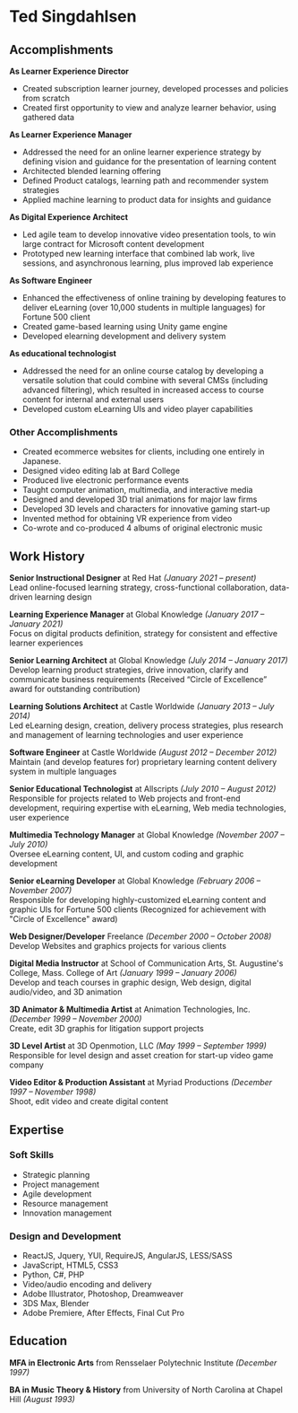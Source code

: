 # Ted Singdahlsen

## Accomplishments
**As Learner Experience Director**  
- Created subscription learner journey, developed processes and policies from scratch  
- Created first opportunity to view and analyze learner behavior, using gathered data

**As Learner Experience Manager**  
- Addressed the need for an online learner experience strategy by defining vision and guidance for the presentation of learning content
- Architected blended learning offering
- Defined Product catalogs, learning path and recommender system strategies
- Applied machine learning to product data for insights and guidance

**As Digital Experience Architect**  
- Led agile team to develop innovative video presentation tools, to win large contract for Microsoft content development
- Prototyped new learning interface that combined lab work, live sessions, and asynchronous learning, plus improved lab experience

**As Software Engineer**  
- Enhanced the effectiveness of online training by developing features to deliver eLearning (over 10,000 students in multiple languages) for Fortune 500 client
- Created game-based learning using Unity game engine
- Developed elearning development and delivery system

**As educational technologist**  
- Addressed the need for an online course catalog by developing a versatile solution that could combine with several CMSs (including advanced filtering), which resulted in increased access to course content for internal and external users
- Developed custom eLearning UIs and video player capabilities

### Other Accomplishments
- Created ecommerce websites for clients, including one entirely in Japanese.
- Designed video editing lab at Bard College
- Produced live electronic performance events
- Taught computer animation, multimedia, and interactive media
- Designed and developed 3D trial animations for major law firms
- Developed 3D levels and characters for innovative gaming start-up
- Invented method for obtaining VR experience from video
- Co-wrote and co-produced 4 albums of original electronic music

## Work History
**Senior Instructional Designer** at Red Hat *(January 2021 – present)*  
Lead online-focused learning strategy, cross-functional collaboration, data-driven learning design

**Learning Experience Manager** at Global Knowledge *(January 2017 – January 2021)*  
Focus on digital products definition, strategy for consistent and effective learner experiences
  
**Senior Learning Architect** at Global Knowledge *(July 2014 – January 2017)*  
Develop learning product strategies, drive innovation, clarify and communicate business requirements (Received “Circle of Excellence” award for outstanding contribution)
  
**Learning Solutions Architect** at Castle Worldwide *(January 2013 – July 2014)*  
Led eLearning design, creation, delivery process strategies, plus research and management of learning technologies and user experience
  
**Software Engineer** at Castle Worldwide *(August 2012 – December 2012)*  
Maintain (and develop features for) proprietary learning content delivery system in multiple languages
  
**Senior Educational Technologist** at Allscripts *(July 2010 – August 2012)*  
Responsible for projects related to Web projects and front-end development, requiring expertise with eLearning, Web media technologies, user experience
  
**Multimedia Technology Manager** at Global Knowledge *(November 2007 – July 2010)*  
Oversee eLearning content, UI, and custom coding and graphic development
  
**Senior eLearning Developer** at Global Knowledge *(February 2006 – November 2007)*  
Responsible for developing highly-customized eLearning content and graphic UIs for Fortune 500 clients (Recognized for achievement with "Circle of Excellence" award)
  
**Web Designer/Developer** Freelance *(December 2000 – October 2008)*  
Develop Websites and graphics projects for various clients
  
**Digital Media Instructor** at School of Communication Arts, St. Augustine's College, Mass. College of Art *(January 1999 – January 2006)*  
Develop and teach courses in graphic design, Web design, digital audio/video, and 3D animation
  
**3D Animator & Multimedia Artist** at Animation Technologies, Inc. *(December 1999 – November 2000)*  
Create, edit 3D graphis for litigation support projects
  
**3D Level Artist** at 3D Openmotion, LLC *(May 1999 – September 1999)*  
Responsible for level design and asset creation for start-up video game company
  
**Video Editor & Production Assistant** at Myriad Productions *(December 1997 – November 1998)*  
Shoot, edit video and create digital content

## Expertise
### Soft Skills
  * Strategic planning
  * Project management
  * Agile development
  * Resource management
  * Innovation management
### Design and Development
  * ReactJS, Jquery, YUI, RequireJS, AngularJS, LESS/SASS 
  * JavaScript, HTML5, CSS3
  * Python, C#, PHP
  * Video/audio encoding and delivery
  * Adobe Illustrator, Photoshop, Dreamweaver
  * 3DS Max, Blender
  * Adobe Premiere, After Effects, Final Cut Pro

## Education
**MFA in Electronic Arts** from Rensselaer Polytechnic Institute *(December 1997)* 
  
**BA in Music Theory & History** from University of North Carolina at Chapel Hill *(August 1993)*  
